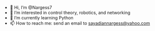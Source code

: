 - 👋 Hi, I’m @Nargess7
- 👀 I’m interested in control theory, robotics, and networking 
- 🌱 I’m currently learning Python
- 📫 How to reach me: send an email to sayadiannargess@yahoo.com 

<!---
Nargess7/Nargess7 is a ✨ special ✨ repository because its `README.md` (this file) appears on your GitHub profile.
You can click the Preview link to take a look at your changes.
--->
